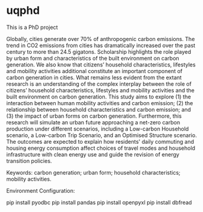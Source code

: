 # uqphd

This is a PhD project

Globally, cities generate over 70% of anthropogenic carbon emissions. The trend in CO2 emissions from cities has dramatically increased over the past century to more than 24.5 gigatons. Scholarship highlights the role played by urban form and characteristics of the built environment on carbon generation. We also know that citizens’ household characteristics, lifestyles and mobility activities additional constitute an important component of carbon generation in cities. What remains less evident from the extant research is an understanding of the complex interplay between the role of citizens’ household characteristics, lifestyles and mobility activities and the built environment on carbon generation. This study aims to explore (1) the interaction between human mobility activities and carbon emission; (2) the relationship between household characteristics and carbon emission; and (3) the impact of urban forms on carbon generation. Furthermore, this research will simulate an urban future approaching a net-zero carbon production under different scenarios, including a Low-carbon Household scenario, a Low-carbon Trip Scenario, and an Optimised Structure scenario. The outcomes are expected to explain how residents' daily commuting and housing energy consumption affect choices of travel modes and household infrastructure with clean energy use and guide the revision of energy transition policies.

Keywords: carbon generation; urban form; household characteristics; mobility activities. 

Environment Configuration:

pip install pyodbc
pip install pandas
pip install openpyxl
pip install dbfread
